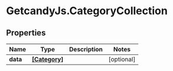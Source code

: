 # GetcandyJs.CategoryCollection

## Properties

Name | Type | Description | Notes
------------ | ------------- | ------------- | -------------
**data** | [**[Category]**](Category.md) |  | [optional] 


